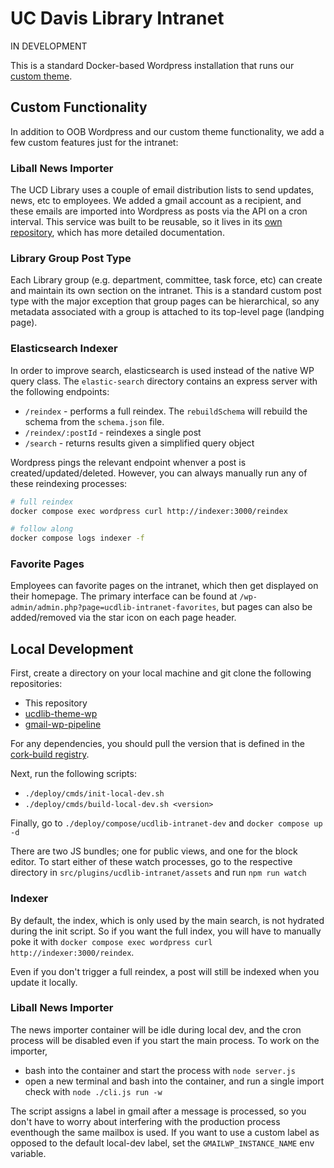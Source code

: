 # UC Davis Library Intranet

IN DEVELOPMENT

This is a standard Docker-based Wordpress installation that runs our [custom theme](https://github.com/UCDavisLibrary/ucdlib-theme-wp).

## Custom Functionality
In addition to OOB Wordpress and our custom theme functionality, we add a few custom features just for the intranet:

### Liball News Importer
The UCD Library uses a couple of email distribution lists to send updates, news, etc to employees. We added a gmail account as a recipient, and these emails are imported into Wordpress as posts via the API on a cron interval. This service was built to be reusable, so it lives in its [own repository](https://github.com/UCDavisLibrary/gmail-wp-pipeline), which has more detailed documentation.

### Library Group Post Type
Each Library group (e.g. department, committee, task force, etc) can create and maintain its own section on the intranet. This is a standard custom post type with the major exception that group pages can be hierarchical, so any metadata associated with a group is attached to its top-level page (landping page).

### Elasticsearch Indexer
In order to improve search, elasticsearch is used instead of the native WP query class. The `elastic-search` directory contains an express server with the following endpoints:
- `/reindex` - performs a full reindex. The `rebuildSchema` will rebuild the schema from the `schema.json` file.
- `/reindex/:postId` - reindexes a single post
- `/search` - returns results given a simplified query object

Wordpress pings the relevant endpoint whenver a post is created/updated/deleted. However, you can always manually run any of these reindexing processes:
```sh
# full reindex
docker compose exec wordpress curl http://indexer:3000/reindex

# follow along
docker compose logs indexer -f
```

### Favorite Pages
Employees can favorite pages on the intranet, which then get displayed on their homepage. The primary interface can be found at `/wp-admin/admin.php?page=ucdlib-intranet-favorites`, but pages can also be added/removed via the star icon on each page header.

## Local Development

First, create a directory on your local machine and git clone the following repositories:
- This repository
- [ucdlib-theme-wp](https://github.com/UCDavisLibrary/ucdlib-theme-wp)
- [gmail-wp-pipeline](https://github.com/UCDavisLibrary/gmail-wp-pipeline)

For any dependencies, you should pull the version that is defined in the [cork-build registry](https://github.com/ucd-library/cork-build-registry/blob/main/repositories/ucdlib-intranet.json).

Next, run the following scripts:
-  `./deploy/cmds/init-local-dev.sh`
-  `./deploy/cmds/build-local-dev.sh <version>`

Finally, go to `./deploy/compose/ucdlib-intranet-dev` and `docker compose up -d`

There are two JS bundles; one for public views, and one for the block editor. To start either of these watch processes, go to the respective directory in `src/plugins/ucdlib-intranet/assets` and run `npm run watch`

### Indexer
By default, the index, which is only used by the main search, is not hydrated during the init script. So if you want the full index, you will have to manually poke it with `docker compose exec wordpress curl http://indexer:3000/reindex`. 

Even if you don't trigger a full reindex, a post will still be indexed when you update it locally.

### Liball News Importer
The news importer container will be idle during local dev, and the cron process will be disabled even if you start the main process. To work on the importer, 
- bash into the container and start the process with `node server.js`
- open a new terminal and bash into the container, and run a single import check with `node ./cli.js run -w`

The script assigns a label in gmail after a message is processed, so you don't have to worry about interfering with the production process eventhough the same mailbox is used. If you want to use a custom label as opposed to the default local-dev label, set the `GMAILWP_INSTANCE_NAME` env variable.

